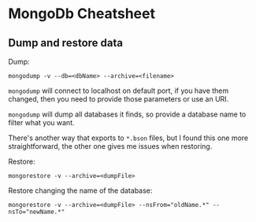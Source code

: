 # MongoDb Cheatsheet

## Dump and restore data

Dump:
```
mongodump -v --db=<dbName> --archive=<filename>
```

`mongodump` will connect to localhost on default port, if you have them changed, then you need to provide those parameters or use an URI.

`mongodump` will dump all databases it finds, so provide a database name to filter what you want.

There's another way that exports to `*.bson` files, but I found this one more straightforward, the other one gives me issues when restoring.

Restore:
```
mongorestore -v --archive=<dumpFile>
```

Restore changing the name of the database:

```
mongorestore -v --archive=<dumpFile> --nsFrom="oldName.*" --nsTo="newName.*"
```

